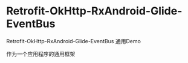 # Retrofit-OkHttp-RxAndroid-Glide-EventBus
Retrofit-OkHttp-RxAndroid-Glide-EventBus 通用Demo

作为一个应用程序的通用框架
